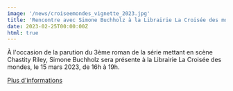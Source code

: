 ```yaml
---
image: '/news/croiseemondes_vignette_2023.jpg'
title: 'Rencontre avec Simone Buchholz à la Librairie La Croisée des mondes'
date: 2023-02-25T00:00:00Z
html: true
---
```


<p>
  À l'occasion de la parution du 3ème roman de la série mettant en scène Chastity Riley, Simone Buchholz sera présente à la Librairie La Croisée des mondes, le 15 mars 2023, de 16h à 19h. <br/>
</p>
<p>
  <a
    href="https://www.l-atalante.com/agenda/simone-buchholz-librairie-la-croisee-des-mondes-paris/"
    rel="noopener noreferrer"
    target="_blank"
  >
    Plus d'informations
  </a>
</p>



